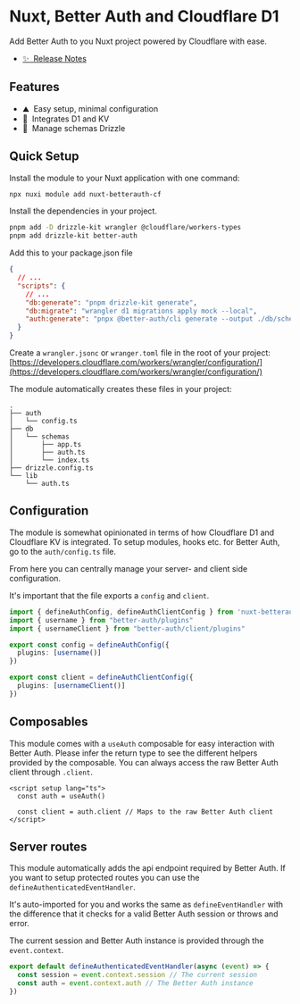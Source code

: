 # Nuxt, Better Auth and Cloudflare D1

<!-- [![npm version][npm-version-src]][npm-version-href]
[![npm downloads][npm-downloads-src]][npm-downloads-href]
[![License][license-src]][license-href]
[![Nuxt][nuxt-src]][nuxt-href] -->

Add Better Auth to you Nuxt project powered by Cloudflare with ease.

- [✨ &nbsp;Release Notes](/CHANGELOG.md)

## Features

<!-- Highlight some of the features your module provide here -->
- ⛰ &nbsp;Easy setup, minimal configuration
- 🚠 &nbsp;Integrates D1 and KV
- 🌲 &nbsp;Manage schemas Drizzle

## Quick Setup

Install the module to your Nuxt application with one command:

```bash
npx nuxi module add nuxt-betterauth-cf
```

Install the dependencies in your project.
```bash
pnpm add -D drizzle-kit wrangler @cloudflare/workers-types
pnpm add drizzle-kit better-auth
````

Add this to your package.json file
```json
{
  // ...
  "scripts": {
    // ...
    "db:generate": "pnpm drizzle-kit generate",
    "db:migrate": "wrangler d1 migrations apply mock --local",
    "auth:generate": "pnpx @better-auth/cli generate --output ./db/schemas/auth.ts"
  }
}
```

Create a `wrangler.jsonc` or `wranger.toml` file in the root of your project:
[https://developers.cloudflare.com/workers/wrangler/configuration/](https://developers.cloudflare.com/workers/wrangler/configuration/)


The module automatically creates these files in your project:

```
.
├── auth
│   └── config.ts
├── db
│   └── schemas
│       ├── app.ts
│       ├── auth.ts
│       └── index.ts
├── drizzle.config.ts
└── lib
    └── auth.ts
```

## Configuration
The module is somewhat opinionated in terms of how Cloudflare D1 and Cloudflare KV is integrated.
To setup modules, hooks etc. for Better Auth, go to the `auth/config.ts` file.

From here you can centrally manage your server- and client side configuration.

It's important that the file exports a `config` and `client`.

```ts
import { defineAuthConfig, defineAuthClientConfig } from 'nuxt-betterauth-cf/config'
import { username } from "better-auth/plugins"
import { usernameClient } from "better-auth/client/plugins"

export const config = defineAuthConfig({
  plugins: [username()]
})

export const client = defineAuthClientConfig({
  plugins: [usernameClient()]
})
```

## Composables
This module comes with a `useAuth` composable for easy interaction with Better Auth.
Please infer the return type to see the different helpers provided by the composable.
You can always access the raw Better Auth client through `.client`.

```vue
<script setup lang="ts">
  const auth = useAuth()

  const client = auth.client // Maps to the raw Better Auth client
</script>
```

## Server routes

This module automatically adds the api endpoint required by Better Auth.
If you want to setup protected routes you can use the `defineAuthenticatedEventHandler`.

It's auto-imported for you and works the same as `defineEventHandler` with the difference that it checks for a valid Better Auth session or throws and error.

The current session and Better Auth instance is provided through the `event.context`.

```ts
export default defineAuthenticatedEventHandler(async (event) => {
  const session = event.context.session // The current session
  const auth = event.context.auth // The Better Auth instance
})
```
